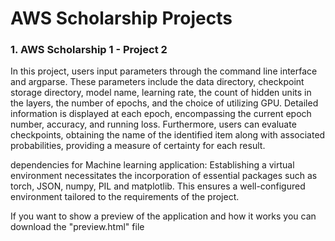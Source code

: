 # AWS Scholarship Projects

### 1. AWS Scholarship 1 - Project 2
In this project, users input parameters through the command line interface and argparse. These parameters include the data directory, checkpoint storage directory, model name, learning rate, the count of hidden units in the layers, the number of epochs, and the choice of utilizing GPU. Detailed information is displayed at each epoch, encompassing the current epoch number, accuracy, and running loss. Furthermore, users can evaluate checkpoints, obtaining the name of the identified item along with associated probabilities, providing a measure of certainty for each result.

dependencies for Machine learning application:
Establishing a virtual environment necessitates the incorporation of essential packages such as torch, JSON, numpy, PIL and matplotlib. This ensures a well-configured environment tailored to the requirements of the project.

If you want to show a preview of the application and how it works you can download the "preview.html" file

